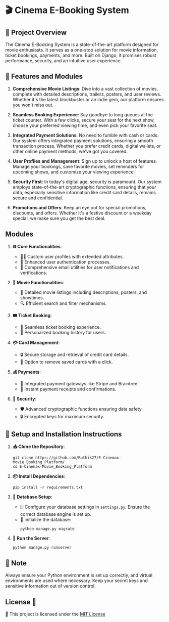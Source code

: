 
# 🎬 Cinema E-Booking System

## 🌟 Project Overview

The Cinema E-Booking System is a state-of-the-art platform designed for movie enthusiasts. It serves as a one-stop solution for movie information, ticket bookings, payments, and more. Built on Django, it promises robust performance, security, and an intuitive user experience.

## 🚀 Features and Modules

1. **Comprehensive Movie Listings**: Dive into a vast collection of movies, complete with detailed descriptions, trailers, posters, and user reviews. Whether it's the latest blockbuster or an indie gem, our platform ensures you won't miss out.

2. **Seamless Booking Experience**: Say goodbye to long queues at the ticket counter. With a few clicks, secure your seat for the next show, choose your preferred viewing time, and even pick your favorite seat.

3. **Integrated Payment Solutions**: No need to fumble with cash or cards. Our system offers integrated payment solutions, ensuring a smooth transaction process. Whether you prefer credit cards, digital wallets, or other online payment methods, we've got you covered.

4. **User Profiles and Management**: Sign up to unlock a host of features. Manage your bookings, save favorite movies, set reminders for upcoming shows, and customize your viewing experience.

5. **Security First**: In today's digital age, security is paramount. Our system employs state-of-the-art cryptographic functions, ensuring that your data, especially sensitive information like credit card details, remains secure and confidential.

6. **Promotions and Offers**: Keep an eye out for special promotions, discounts, and offers. Whether it's a festive discount or a weekday special, we make sure you get the best deal.

## Modules

1. **🌐 Core Functionalities**:
   - 🙋‍♂️ Custom user profiles with extended attributes.
   - 🔑 Enhanced user authentication processes.
   - 📧 Comprehensive email utilities for user notifications and verifications.

2. **🎥 Movie Functionalities**:
   - 📜 Detailed movie listings including descriptions, posters, and showtimes.
   - 🔍 Efficient search and filter mechanisms.

3. **🎟 Ticket Booking**:
   - 🛒 Seamless ticket booking experience.
   - 📔 Personalized booking history for users.

4. **💳 Card Management**:
   - 🔒 Secure storage and retrieval of credit card details.
   - 🚫 Option to remove saved cards with a click.

5. **💰 Payments**:
   - 💼 Integrated payment gateways like Stripe and Braintree.
   - 🧾 Instant payment receipts and confirmations.

6. **🔐 Security**:
   - 🛡 Advanced cryptographic functions ensuring data safety.
   - 🔒 Encrypted keys for maximum security.

## 🔧 Setup and Installation Instructions

1. **📥 Clone the Repository**:
   ```
   git clone https://github.com/Ruthik27/E-Cinemax-Movie_Booking_Platform/
   cd E-Cinemax-Movie_Booking_Platform
   ```

2. **📦 Install Dependencies**:
   ```
   pip install -r requirements.txt
   ```

3. **🔧 Database Setup**:
   - 🗄 Configure your database settings in `settings.py`. Ensure the correct database engine is set up.
   - 🚀 Initialize the database:
     ```
     python manage.py migrate
     ```

4. **🚀 Run the Server**:
   ```
   python manage.py runserver
   ```

## 📝 Note

Always ensure your Python environment is set up correctly, and virtual environments are used where necessary. Keep your secret keys and sensitive information out of version control.

## License 📜

📌 This project is licensed under the [MIT License](LICENSE)
